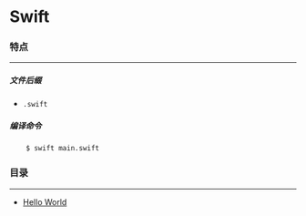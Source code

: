 Swift
===

### 特点
---
##### 文件后缀
* `.swift`

##### 编译命令
```
	$ swift main.swift
```

### 目录
---
* [Hello World](https://github.com/PFei-He/Language-Study-Note/tree/master/Swift/Hello%20World)
